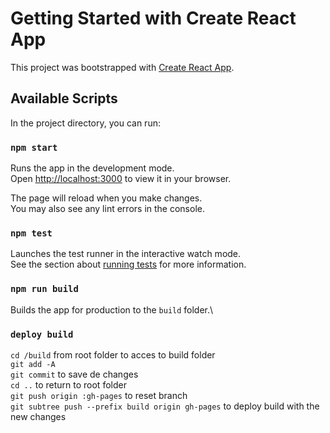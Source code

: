 # Getting Started with Create React App

This project was bootstrapped with [Create React App](https://github.com/facebook/create-react-app).

## Available Scripts

In the project directory, you can run:

### `npm start`

Runs the app in the development mode.\
Open [http://localhost:3000](http://localhost:3000) to view it in your browser.

The page will reload when you make changes.\
You may also see any lint errors in the console.

### `npm test`

Launches the test runner in the interactive watch mode.\
See the section about [running tests](https://facebook.github.io/create-react-app/docs/running-tests) for more information.

### `npm run build`

Builds the app for production to the `build` folder.\

### `deploy build`

`cd /build` from root folder to acces to build folder \
`git add -A` \
`git commit` to save de changes \
`cd ..` to return to root folder \
`git push origin :gh-pages` to reset branch \
`git subtree push --prefix build origin gh-pages` to deploy build with the new changes
